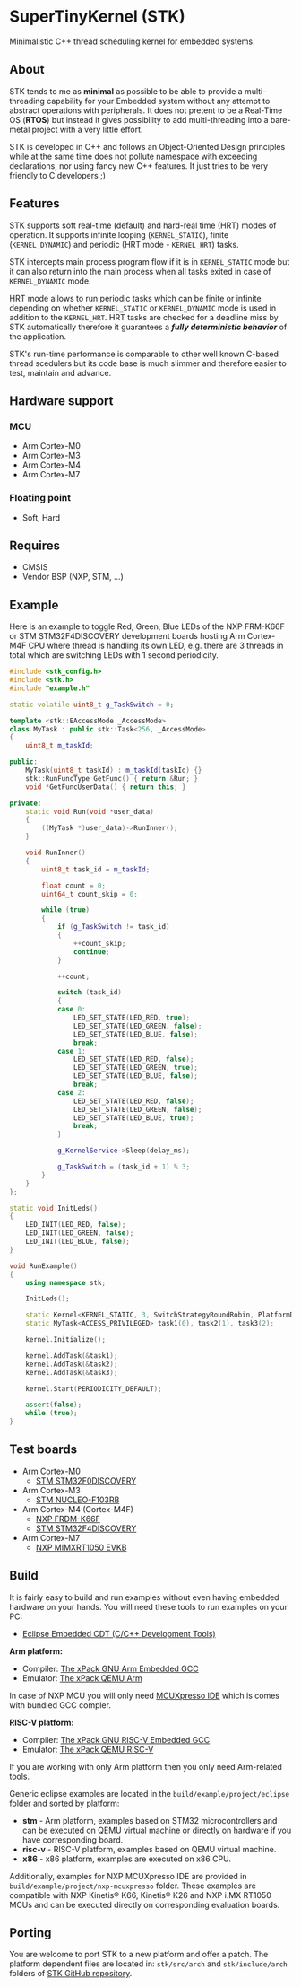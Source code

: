 # SuperTinyKernel (STK)
Minimalistic C++ thread scheduling kernel for embedded systems.

## About
STK tends to me as **minimal** as possible to be able to provide a multi-threading 
capability for your Embedded system without any attempt to abstract operations
with peripherals. It does not pretent to be a Real-Time OS (**RTOS**) but instead
it gives possibility to add multi-threading into a bare-metal project with
a very little effort.

STK is developed in C++ and follows an Object-Oriented Design principles while 
at the same time does not pollute namespace with exceeding declarations, nor 
using fancy new C++ features. It just tries to be very friendly to C developers ;)

## Features
STK supports soft real-time (default) and hard-real time (HRT) modes of operation. 
It supports infinite looping (```KERNEL_STATIC```), finite (```KERNEL_DYNAMIC```) 
and periodic (HRT mode - ```KERNEL_HRT```) tasks.

STK intercepts main process program flow if it is in ```KERNEL_STATIC``` mode but it can
also return into the main process when all tasks exited in case of ```KERNEL_DYNAMIC``` 
mode.

HRT mode allows to run periodic tasks which can be finite or infinite depending on whether
```KERNEL_STATIC``` or ```KERNEL_DYNAMIC``` mode is used in addition to the ```KERNEL_HRT```.
HRT tasks are checked for a deadline miss by STK automatically therefore it guarantees 
a ***fully deterministic behavior*** of the application.

STK's run-time performance is comparable to other well known C-based thread scedulers but its code base is much slimmer and therefore easier to test, maintain and advance.

## Hardware support

### MCU
* Arm Cortex-M0
* Arm Cortex-M3
* Arm Cortex-M4
* Arm Cortex-M7
### Floating point
* Soft, Hard

## Requires
* CMSIS
* Vendor BSP (NXP, STM, ...)

## Example
Here is an example to toggle Red, Green, Blue LEDs of the NXP FRM-K66F or 
STM STM32F4DISCOVERY development boards hosting Arm Cortex-M4F CPU where thread is 
handling its own LED, e.g. there are 3 threads in total which are switching LEDs 
with 1 second periodicity.

```cpp
#include <stk_config.h>
#include <stk.h>
#include "example.h"

static volatile uint8_t g_TaskSwitch = 0;

template <stk::EAccessMode _AccessMode>
class MyTask : public stk::Task<256, _AccessMode>
{
    uint8_t m_taskId;

public:
    MyTask(uint8_t taskId) : m_taskId(taskId) {}
    stk::RunFuncType GetFunc() { return &Run; }
    void *GetFuncUserData() { return this; }

private:
    static void Run(void *user_data)
    {
        ((MyTask *)user_data)->RunInner();
    }

    void RunInner()
    {
        uint8_t task_id = m_taskId;

        float count = 0;
        uint64_t count_skip = 0;

        while (true)
        {
            if (g_TaskSwitch != task_id)
            {
                ++count_skip;
                continue;
            }

            ++count;

            switch (task_id)
            {
            case 0:
                LED_SET_STATE(LED_RED, true);
                LED_SET_STATE(LED_GREEN, false);
                LED_SET_STATE(LED_BLUE, false);
                break;
            case 1:
                LED_SET_STATE(LED_RED, false);
                LED_SET_STATE(LED_GREEN, true);
                LED_SET_STATE(LED_BLUE, false);
                break;
            case 2:
                LED_SET_STATE(LED_RED, false);
                LED_SET_STATE(LED_GREEN, false);
                LED_SET_STATE(LED_BLUE, true);
                break;
            }

            g_KernelService->Sleep(delay_ms);

            g_TaskSwitch = (task_id + 1) % 3;
        }
    }
};

static void InitLeds()
{
    LED_INIT(LED_RED, false);
    LED_INIT(LED_GREEN, false);
    LED_INIT(LED_BLUE, false);
}

void RunExample()
{
    using namespace stk;

    InitLeds();

    static Kernel<KERNEL_STATIC, 3, SwitchStrategyRoundRobin, PlatformDefault> kernel;
    static MyTask<ACCESS_PRIVILEGED> task1(0), task2(1), task3(2);

    kernel.Initialize();

    kernel.AddTask(&task1);
    kernel.AddTask(&task2);
    kernel.AddTask(&task3);

    kernel.Start(PERIODICITY_DEFAULT);

    assert(false);
    while (true);
}
```

## Test boards
* Arm Cortex-M0
  - [STM STM32F0DISCOVERY](https://www.st.com/en/evaluation-tools/stm32f0discovery.html)
* Arm Cortex-M3
  - [STM NUCLEO-F103RB](https://www.st.com/en/evaluation-tools/nucleo-f103rb.html)
* Arm Cortex-M4 (Cortex-M4F)
  - [NXP FRDM-K66F](http://www.google.com/search?q=FRDM-K66F)
  - [STM STM32F4DISCOVERY](http://www.google.com/search?q=STM32F4DISCOVERY)
* Arm Cortex-M7
  - [NXP MIMXRT1050 EVKB](http://www.google.com/search?q=MIMXRT1050-EVKB)

## Build
It is fairly easy to build and run examples without even having embedded hardware on your hands. You will need these tools to run examples on your PC:

* [Eclipse Embedded CDT (C/C++ Development Tools)](https://projects.eclipse.org/projects/iot.embed-cdt)

**Arm platform:**
* Compiler: [The xPack GNU Arm Embedded GCC](https://xpack.github.io/dev-tools/arm-none-eabi-gcc)
* Emulator: [The xPack QEMU Arm](https://xpack.github.io/dev-tools/qemu-arm)

In case of NXP MCU you will only need [MCUXpresso IDE](https://www.nxp.com/design/software/development-software/mcuxpresso-software-and-tools-/mcuxpresso-integrated-development-environment-ide:MCUXpresso-IDE) which is comes with bundled GCC compler.
  
**RISC-V platform:**
* Compiler: [The xPack GNU RISC-V Embedded GCC](https://xpack.github.io/dev-tools/riscv-none-elf-gcc)
* Emulator: [The xPack QEMU RISC-V](https://xpack.github.io/dev-tools/qemu-riscv)

If you are working with only Arm platform then you only need Arm-related tools.

Generic eclipse examples are located in the ```build/example/project/eclipse``` folder and sorted by platform:

* **stm** - Arm platform, examples based on STM32 microcontrollers and can be executed on QEMU virtual machine or directly on hardware if you have corresponding board.
* **risc-v** - RISC-V platform, examples based on QEMU virtual machine.
* **x86** - x86 platform, examples are executed on x86 CPU.

Additionally, examples for NXP MCUXpresso IDE are provided in ```build/example/project/nxp-mcuxpresso``` folder. These examples are compatible with NXP Kinetis® K66, Kinetis® K26 and NXP i.MX RT1050 MCUs and can be executed directly on corresponding evaluation boards.

## Porting
You are welcome to port STK to a new platform and offer a patch. The platform
dependent files are located in: ```stk/src/arch``` and ```stk/include/arch``` folders of [STK GitHub repository](https://github.com/dmitrykos/stk).